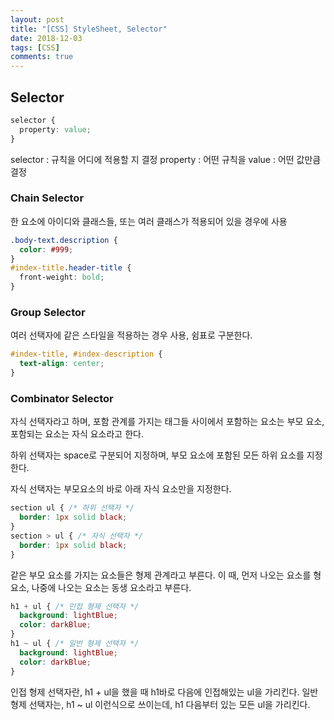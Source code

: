 ```yaml
---
layout: post
title: "[CSS] StyleSheet, Selector"
date: 2018-12-03
tags: [CSS]
comments: true
---
```


## Selector

```css
selector {
  property: value;
}
```

selector : 규칙을 어디에 적용할 지 결정
property : 어떤 규칙을
value : 어떤 값만큼 결정

### Chain Selector

한 요소에 아이디와 클래스들, 또는 여러 클래스가 적용되어 있을 경우에 사용

```css
.body-text.description {
  color: #999;
}
#index-title.header-title {
  front-weight: bold;
}
```

### Group Selector

여러 선택자에 같은 스타일을 적용하는 경우 사용, 쉼표로 구분한다.

```css
#index-title, #index-description {
  text-align: center;
}
```
### Combinator Selector

자식 선택자라고 하며, 포함 관계를 가지는 태그들 사이에서 포함하는 요소는 부모 요소, 포함되는 요소는 자식 요소라고 한다.

하위 선택자는 space로 구분되어 지정하며, 부모 요소에 포함된 모든 하위 요소를 지정한다.

자식 선택자는 부모요소의 바로 아래 자식 요소만을 지정한다.

```css
section ul { /* 하위 선택자 */
  border: 1px solid black;
}
section > ul { /* 자식 선택자 */
  border: 1px solid black;
}
```

같은 부모 요소를 가지는 요소들은 형제 관계라고 부른다. 이 때, 먼저 나오는 요소를 형 요소, 나중에 나오는 요소는 동생 요소라고 부른다.

```css
h1 + ul { /* 인접 형제 선택자 */
  background: lightBlue;
  color: darkBlue;
}
h1 ~ ul { /* 일반 형제 선택자 */
  background: lightBlue;
  color: darkBlue;
}
```

인접 형제 선택자란, h1 + ul을 했을 때 h1바로 다음에 인접해있는 ul을 가리킨다. 일반 형제 선택자는, h1 ~ ul 이런식으로 쓰이는데, h1 다음부터 있는 모든 ul을 가리킨다.
